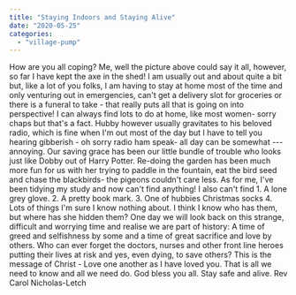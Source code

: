```yaml
---
title: "Staying Indoors and Staying Alive"
date: "2020-05-25"
categories: 
  - "village-pump"
---
```


How are you all coping? Me, well the picture above could say it all, however, so far I have kept the axe in the shed! I am usually out and about quite a bit but, like a lot of you folks, I am having to stay at home most of the time and only venturing out in emergencies, can't get a delivery slot for groceries or there is a funeral to take - that really puts all that is going on into perspective! I can always find lots to do at home, like most women- sorry chaps but that's a fact. Hubby however usually gravitates to his beloved radio, which is fine when I'm out most of the day but I have to tell you hearing gibberish - oh sorry radio ham speak- all day can be somewhat ---annoying. Our saving grace has been our little bundle of trouble who looks just like Dobby out of Harry Potter. Re-doing the garden has been much more fun for us with her trying to paddle in the fountain, eat the bird seed and chase the blackbirds- the pigeons couldn't care less. As for me, I've been tidying my study and now can't find anything! I also can't find 1. A lone grey glove. 2. A pretty book mark. 3. One of hubbies Christmas socks 4. Lots of things I'm sure I know nothing about. I think I know who has them, but where has she hidden them? One day we will look back on this strange, difficult and worrying time and realise we are part of history: A time of greed and selfishness by some and a time of great sacrifice and love by others. Who can ever forget the doctors, nurses and other front line heroes putting their lives at risk and yes, even dying, to save others? This is the message of Christ - Love one another as I have loved you. That is all we need to know and all we need do. God bless you all. Stay safe and alive. Rev Carol Nicholas-Letch
